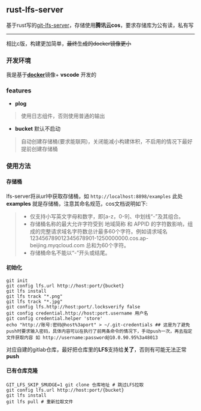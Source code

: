 ## rust-lfs-server

基于rust写的[git-lfs-server](https://github.com/git-lfs/git-lfs/)，存储使用**腾讯云cos**，要求存储库为公有读，私有写

---

相比c版，构建更加简单，~~最终生成的docker镜像更小~~


### 开发环境


我是基于[**docker**](https://gist.github.com/inkroom/501548078a930c6f3bd98ea257409648)镜像+ **vscode** 开发的


### features

- **plog**
>  使用日志组件，否则使用普通的输出
- **bucket** 默认不启动
> 自动创建存储桶(要求能联网)，关闭能减小构建体积，不启用的情况下最好提前创建存储桶

### 使用方法


#### 存储桶

lfs-server将从url中获取存储桶，如 `http://localhost:8898/examples`  此处 **examples** 就是存储桶，注意其命名规范，cos文档说明如下:

> - 仅支持小写英文字母和数字，即[a-z，0-9]、中划线“-”及其组合。
> - 存储桶名称的最大允许字符受到 地域简称 和 APPID 的字符数影响，组成的完整请求域名字符数总计最多60个字符。例如请求域名 123456789012345678901-1250000000.cos.ap-beijing.myqcloud.com 总和为60个字符。
> - 存储桶命名不能以“-”开头或结尾。




#### 初始化

```shell
git init 
git config lfs.url http://host:port/{bucket}
git lfs install 
git lfs track "*.png" 
git lfs track "*.jpg" 
git config lfs.http://host:port/.locksverify false
git config credential.http://host:port.username 用户名
git config credential.helper 'store' 
echo "http://账号:密码@host%3aport" > ~/.git-credentials ## 这是为了避免push时要求输入密码，具体内容可以在执行了前两条命令的情况下，手动push一次，再去指定文件获取内容 如 http://username:password@10.0.90.95%3a48013
```


对应自建的gitlab仓库，最好把仓库里的**LFS**支持给**关了**，否则有可能无法正常**push**

#### 已有仓库克隆

```shell
GIT_LFS_SKIP_SMUDGE=1 git clone 仓库地址 # 跳过LFS拉取
git config lfs.url http://host:port/{bucket}
git lfs install
git lfs pull # 重新拉取文件
```

